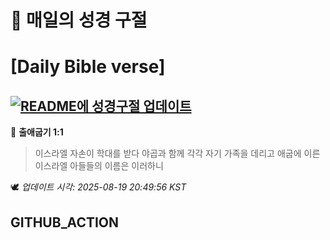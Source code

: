 # 🙏 매일의 성경 구절
# [Daily Bible verse]
## [![README에 성경구절 업데이트](https://github.com/DONGSUKA/first_test/actions/workflows/update-readme-bible.yml/badge.svg)](https://github.com/DONGSUKA/first_test/actions/workflows/update-readme-bible.yml)
<!-- START_BIBLE_VERSE -->
📖 **출애굽기 1:1**
> 이스라엘 자손이 학대를 받다 야곱과 함께 각각 자기 가족을 데리고 애굽에 이른 이스라엘 아들들의 이름은 이러하니

🕊️ _업데이트 시각: 2025-08-19 20:49:56 KST_
  <!-- END_BIBLE_VERSE -->
## GITHUB_ACTION
